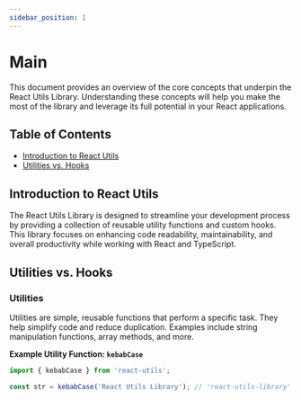 ```yaml
---
sidebar_position: 1
---
```


# Main

This document provides an overview of the core concepts that underpin the React Utils Library. Understanding these concepts will help you make the most of the library and leverage its full potential in your React applications.

## Table of Contents

- [Introduction to React Utils](#introduction-to-react-utils)
- [Utilities vs. Hooks](#utilities-vs-hooks)

## Introduction to React Utils

The React Utils Library is designed to streamline your development process by providing a collection of reusable utility functions and custom hooks. This library focuses on enhancing code readability, maintainability, and overall productivity while working with React and TypeScript.

## Utilities vs. Hooks

### Utilities

Utilities are simple, reusable functions that perform a specific task. They help simplify code and reduce duplication. Examples include string manipulation functions, array methods, and more.

**Example Utility Function: `kebabCase`**

```javascript
import { kebabCase } from 'react-utils';

const str = kebabCase('React Utils Library'); // 'react-utils-library'
```
